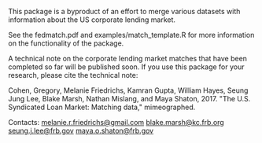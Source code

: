 This package is a byproduct of an effort to merge various datasets with information about the US corporate lending market. 

See the fedmatch.pdf and examples/match_template.R for more information on the functionality of the package. 

A technical note on the corporate lending market matches that have been completed so far will be published soon. If you use this package for your research, please cite the technical note: 

Cohen, Gregory, Melanie Friedrichs, Kamran Gupta, William Hayes, Seung Jung Lee, Blake Marsh, Nathan Mislang, and Maya Shaton, 2017. "The U.S. Syndicated Loan Market: Matching data," mimeographed.

Contacts: 
melanie.r.friedrichs@gmail.com 
blake.marsh@kc.frb.org
seung.j.lee@frb.gov
maya.o.shaton@frb.gov
